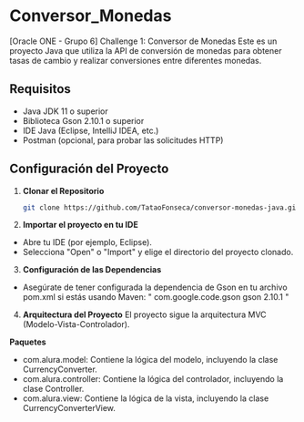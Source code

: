# Conversor_Monedas
[Oracle ONE - Grupo 6] Challenge 1: Conversor de Monedas
Este es un proyecto Java que utiliza la API de conversión de monedas para obtener tasas de cambio y realizar conversiones entre diferentes monedas.

## Requisitos

- Java JDK 11 o superior
- Biblioteca Gson 2.10.1 o superior
- IDE Java (Eclipse, IntelliJ IDEA, etc.)
- Postman (opcional, para probar las solicitudes HTTP)

## Configuración del Proyecto

1. **Clonar el Repositorio**

   ```bash
   git clone https://github.com/TataoFonseca/conversor-monedas-java.git

1. **Importar el proyecto en tu IDE**
- Abre tu IDE (por ejemplo, Eclipse).
- Selecciona "Open" o "Import" y elige el directorio del proyecto clonado.

3. **Configuración de las Dependencias**
- Asegúrate de tener configurada la dependencia de Gson en tu archivo pom.xml si estás usando Maven:
"<dependency>
    <groupId>com.google.code.gson</groupId>
    <artifactId>gson</artifactId>
    <version>2.10.1</version>
</dependency>"

4. **Arquitectura del Proyecto**
El proyecto sigue la arquitectura MVC (Modelo-Vista-Controlador).

**Paquetes**
- com.alura.model: Contiene la lógica del modelo, incluyendo la clase CurrencyConverter.
- com.alura.controller: Contiene la lógica del controlador, incluyendo la clase Controller.
- com.alura.view: Contiene la lógica de la vista, incluyendo la clase CurrencyConverterView.
